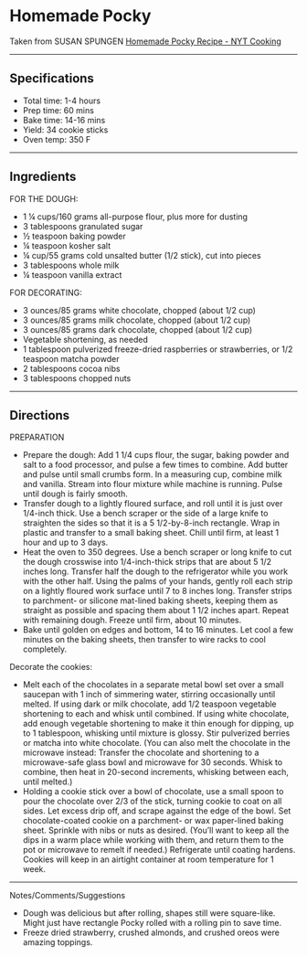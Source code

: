 # Homemade Pocky

Taken from
SUSAN SPUNGEN [Homemade Pocky Recipe - NYT Cooking](https://cooking.nytimes.com/recipes/1020657-homemade-pocky)

---
## Specifications
- Total time: 1-4 hours
- Prep time: 60 mins
- Bake time: 14-16 mins
- Yield:  34 cookie sticks
- Oven temp: 350 F

---
## Ingredients

FOR THE DOUGH:
- 1 ¼ cups/160 grams all-purpose flour, plus more for dusting
- 3 tablespoons granulated sugar
- ½ teaspoon baking powder
- ¼ teaspoon kosher salt
- ¼ cup/55 grams cold unsalted butter (1/2 stick), cut into pieces
- 3 tablespoons whole milk
- ¼ teaspoon vanilla extract

FOR DECORATING:
- 3 ounces/85 grams white chocolate, chopped (about 1/2 cup)
- 3 ounces/85 grams milk chocolate, chopped (about 1/2 cup)
- 3 ounces/85 grams dark chocolate, chopped (about 1/2 cup)
- Vegetable shortening, as needed
- 1 tablespoon pulverized freeze-dried raspberries or strawberries, or 1/2 teaspoon matcha powder
- 2 tablespoons cocoa nibs
- 3 tablespoons chopped nuts

---
## Directions

PREPARATION
- Prepare the dough: Add 1 1/4 cups flour, the sugar, baking powder and salt to a food processor, and pulse a few times to combine. Add butter and pulse until small crumbs form. In a measuring cup, combine milk and vanilla. Stream into flour mixture while machine is running. Pulse until dough is fairly smooth.
- Transfer dough to a lightly floured surface, and roll until it is just over 1/4-inch thick. Use a bench scraper or the side of a large knife to straighten the sides so that it is a 5 1/2-by-8-inch rectangle. Wrap in plastic and transfer to a small baking sheet. Chill until firm, at least 1 hour and up to 3 days.
- Heat the oven to 350 degrees. Use a bench scraper or long knife to cut the dough crosswise into 1/4-inch-thick strips that are about 5 1/2 inches long. Transfer half the dough to the refrigerator while you work with the other half. Using the palms of your hands, gently roll each strip on a lightly floured work surface until 7 to 8 inches long. Transfer strips to parchment- or silicone mat-lined baking sheets, keeping them as straight as possible and spacing them about 1 1/2 inches apart. Repeat with remaining dough. Freeze until firm, about 10 minutes.
- Bake until golden on edges and bottom, 14 to 16 minutes. Let cool a few minutes on the baking sheets, then transfer to wire racks to cool completely.

Decorate the cookies: 
- Melt each of the chocolates in a separate metal bowl set over a small saucepan with 1 inch of simmering water, stirring occasionally until melted. If using dark or milk chocolate, add 1/2 teaspoon vegetable shortening to each and whisk until combined. If using white chocolate, add enough vegetable shortening to make it thin enough for dipping, up to 1 tablespoon, whisking until mixture is glossy. Stir pulverized berries or matcha into white chocolate. (You can also melt the chocolate in the microwave instead: Transfer the chocolate and shortening to a microwave-safe glass bowl and microwave for 30 seconds. Whisk to combine, then heat in 20-second increments, whisking between each, until melted.)
- Holding a cookie stick over a bowl of chocolate, use a small spoon to pour the chocolate over 2/3 of the stick, turning cookie to coat on all sides. Let excess drip off, and scrape against the edge of the bowl. Set chocolate-coated cookie on a parchment- or wax paper-lined baking sheet. Sprinkle with nibs or nuts as desired. (You’ll want to keep all the dips in a warm place while working with them, and return them to the pot or microwave to remelt if needed.) Refrigerate until coating hardens. Cookies will keep in an airtight container at room temperature for 1 week.


---
Notes/Comments/Suggestions

- Dough was delicious but after rolling, shapes still were square-like. Might just have rectangle Pocky rolled with a rolling pin to save time. 
- Freeze dried strawberry, crushed almonds, and crushed oreos were amazing toppings.
